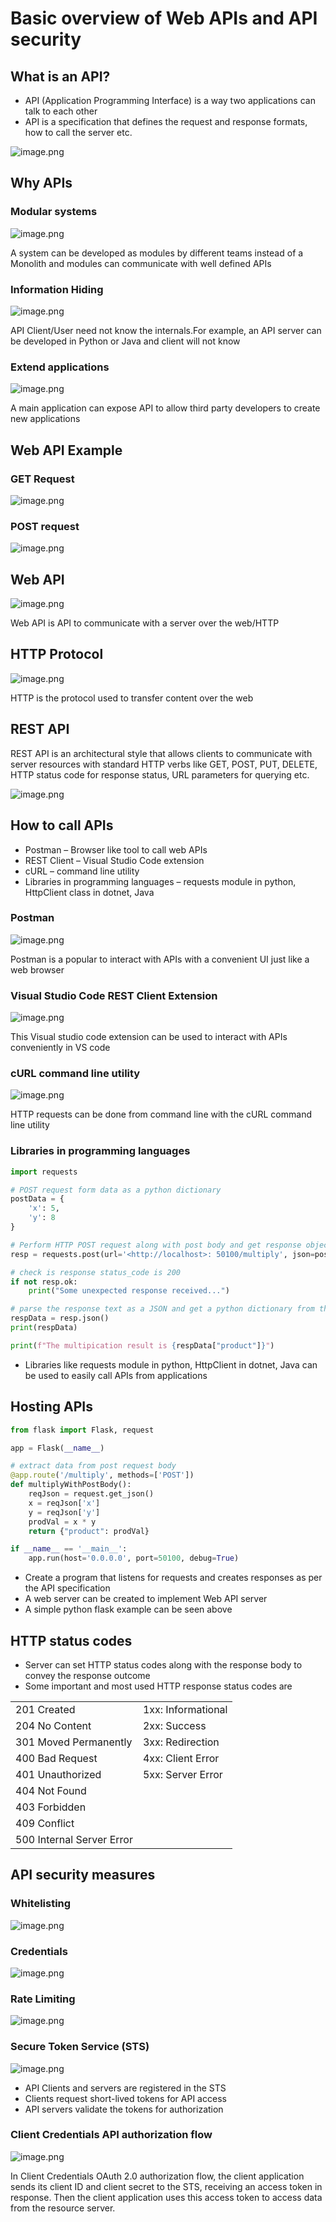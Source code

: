 # Basic overview of Web APIs and API security

## **What is an API?**

-   API (Application Programming Interface) is a way two applications can talk to each other
-   API is a specification that defines the request and response formats, how to call the server etc.

![image.png](https://github.com/nagasudhirpulla/taming_python/blob/master/blog/skills/assets/img/api_simple_sketch.png?raw=true)

## Why APIs

### Modular systems

![image.png](https://github.com/nagasudhirpulla/taming_python/blob/master/blog/skills/assets/img/apis%20for%20modular%20systems.png?raw=true)

A system can be developed as modules by different teams instead of a Monolith and modules can communicate with well defined APIs

### Information Hiding

![image.png](https://github.com/nagasudhirpulla/taming_python/blob/master/blog/skills/assets/img/apis%20for%20information%20hiding.png?raw=true)

API Client/User need not know the internals.For example, an API server can be developed in Python or Java and client will not know

### Extend applications

![image.png](https://github.com/nagasudhirpulla/taming_python/blob/master/blog/skills/assets/img/apis%20for%20extending%20applications.png?raw=true)

A main application can expose API to allow third party developers to create new applications

## **Web API Example**

### **GET Request**

![image.png](https://github.com/nagasudhirpulla/taming_python/blob/master/blog/skills/assets/img/api%20get%20request%20example.png?raw=true)

### POST request

![image.png](https://github.com/nagasudhirpulla/taming_python/blob/master/blog/skills/assets/img/api%20post%20request%20example.png?raw=true)

## Web API

![image.png](https://github.com/nagasudhirpulla/taming_python/blob/master/blog/skills/assets/img/web%20api%20overview.png?raw=true)

Web API is API to communicate with a server over the web/HTTP

## HTTP Protocol

![image.png](https://github.com/nagasudhirpulla/taming_python/blob/master/blog/skills/assets/img/http%20protocol%20anatomy.png?raw=true)

HTTP is the protocol used to transfer content over the web

## REST API

REST API is an architectural style that allows clients to communicate with server resources with standard HTTP verbs like GET, POST, PUT, DELETE, HTTP status code for response status, URL parameters for querying etc.

![image.png](https://github.com/nagasudhirpulla/taming_python/blob/master/blog/skills/assets/img/rest%20api%20overview.png?raw=true)

## **How to call APIs**

-   Postman – Browser like tool to call web APIs
-   REST Client – Visual Studio Code extension
-   cURL – command line utility
-   Libraries in programming languages – requests module in python, HttpClient class in dotnet, Java

### Postman

![image.png](https://github.com/nagasudhirpulla/taming_python/blob/master/blog/skills/assets/img/postman%20overview.png?raw=true)

Postman is a popular to interact with APIs with a convenient UI just like a web browser

### **Visual Studio Code REST Client Extension**

![image.png](https://github.com/nagasudhirpulla/taming_python/blob/master/blog/skills/assets/img/api%20post%20request%20example.png?raw=true)

This Visual studio code extension can be used to interact with APIs conveniently in VS code

### cURL command line utility

![image.png](https://github.com/nagasudhirpulla/taming_python/blob/master/blog/skills/assets/img/curl%20overview.png?raw=true)

HTTP requests can be done from command line with the cURL command line utility

### Libraries in programming languages

```python
import requests

# POST request form data as a python dictionary
postData = {
    'x': 5,
    'y': 8
}

# Perform HTTP POST request along with post body and get response object in return
resp = requests.post(url='<http://localhost>: 50100/multiply', json=postData)

# check is response status_code is 200
if not resp.ok:
    print("Some unexpected response received...")

# parse the response text as a JSON and get a python dictionary from the response
respData = resp.json()
print(respData)

print(f"The multipication result is {respData["product"]}")

```

-   Libraries like requests module in python, HttpClient in dotnet, Java can be used to easily call APIs from applications

## Hosting APIs

```python
from flask import Flask, request

app = Flask(__name__)

# extract data from post request body
@app.route('/multiply', methods=['POST'])
def multiplyWithPostBody():
    reqJson = request.get_json()
    x = reqJson['x']
    y = reqJson['y']
    prodVal = x * y
    return {"product": prodVal}

if __name__ == '__main__':
    app.run(host='0.0.0.0', port=50100, debug=True)

```

-   Create a program that listens for requests and creates responses as per the API specification
-   A web server can be created to implement Web API server
-   A simple python flask example can be seen above

## **HTTP status codes**

-   Server can set HTTP status codes along with the response body to convey the response outcome
-   Some important and most used HTTP response status codes are

|                           |                    |
|---------------------------|--------------------|
| 201 Created               | 1xx: Informational |
| 204 No Content            | 2xx: Success       |
| 301 Moved Permanently     | 3xx: Redirection   |
| 400 Bad Request           | 4xx: Client Error  |
| 401 Unauthorized          | 5xx: Server Error  |
| 404 Not Found             |                    |
| 403 Forbidden             |                    |
| 409 Conflict              |                    |
| 500 Internal Server Error |                    |

## **API security measures**

### Whitelisting

![image.png](https://github.com/nagasudhirpulla/taming_python/blob/master/blog/skills/assets/img/api%20security%20whitelisting.png?raw=true)

### Credentials

![image.png](https://github.com/nagasudhirpulla/taming_python/blob/master/blog/skills/assets/img/api%20security%20api%20key.png?raw=true)

### Rate Limiting

![image.png](https://github.com/nagasudhirpulla/taming_python/blob/master/blog/skills/assets/img/api%20security%20rate%20limiting.png?raw=true)

### Secure Token Service (STS)

![image.png](https://github.com/nagasudhirpulla/taming_python/blob/master/blog/skills/assets/img/STS%20for%20API%20overview.png?raw=true)

-   API Clients and servers are registered in the STS
-   Clients request short-lived tokens for API access
-   API servers validate the tokens for authorization

### Client Credentials API authorization flow

![image.png](https://github.com/nagasudhirpulla/taming_python/blob/master/blog/skills/assets/img/api%20client%20credentials%20oauth%20overiew.png?raw=true)

In Client Credentials OAuth 2.0 authorization flow, the client application sends its client ID and client secret to the STS, receiving an access token in response. Then the client application uses this access token to access data from the resource server.
<!--stackedit_data:
eyJoaXN0b3J5IjpbLTUxNzc4NzkwNl19
-->
